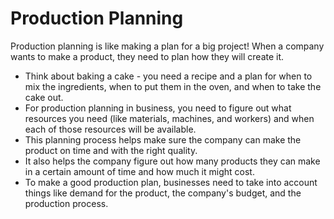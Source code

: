 # Production Planning

Production planning is like making a plan for a big project! When a company wants to make a product, they need to plan how they will create it.

* Think about baking a cake - you need a recipe and a plan for when to mix the ingredients, when to put them in the oven, and when to take the cake out. 
* For production planning in business, you need to figure out what resources you need (like materials, machines, and workers) and when each of those resources will be available.
* This planning process helps make sure the company can make the product on time and with the right quality.
* It also helps the company figure out how many products they can make in a certain amount of time and how much it might cost.
* To make a good production plan, businesses need to take into account things like demand for the product, the company's budget, and the production process.
